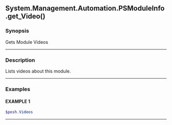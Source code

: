 System.Management.Automation.PSModuleInfo.get_Video()
-----------------------------------------------------




### Synopsis
Gets Module Videos



---


### Description

Lists videos about this module.



---


### Examples
#### EXAMPLE 1
```PowerShell
$posh.Videos
```



---
